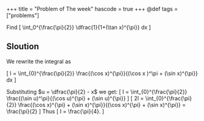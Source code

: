 +++
title = "Problem of The week"
hascode = true
+++
@def tags = ["problems"]

Find 
\[
    \int_0^{\frac{\pi}{2}} \dfrac{1}{1+(\tan x)^{\pi}} dx
\]


## Sloution 

We rewrite the integral as 

\[
    I  = \int_{0}^{\frac{\pi}{2}} \frac{(\cos x)^{\pi}}{(\cos x )^\pi + (\sin x)^{\pi}} dx
\]

Substituting $u = \dfrac{\pi}{2} - x$ we get:
\[
    I = \int_{0}^{\frac{\pi}{2}} \frac{(\sin u)^\pi}{(\cos u)^{\pi} + (\sin u)^{\pi}}
\]
\[
    2I = \int_{0}^{\frac{\pi}{2}} \frac{(\cos x)^{\pi} + (\sin x)^{\pi}}{(\cos x)^{\pi} + (\sin x)^{\pi}} 
    = \frac{\pi}{2}
\]
Thus 
\[
    I = \frac{\pi}{4}.
\]
